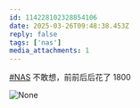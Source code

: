 ```yaml
---
id: 114228102328854106
date: 2025-03-26T09:48:38.453Z
reply: false
tags: ['nas']
media_attachments: 1
---
```


[#NAS](https://e5n.cc/tags/NAS) 不敢想，前前后后花了 1800

![None](https://files.e5n.cc/media_attachments/files/114/228/101/712/719/978/original/792adc1a9f2fe8cd.png)
